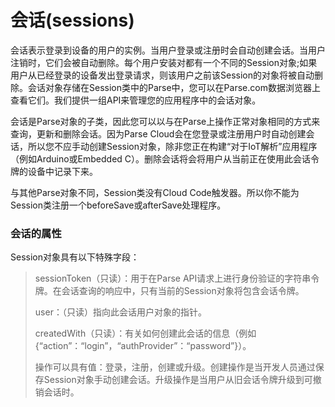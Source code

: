 # 会话\(sessions\)

会话表示登录到设备的用户的实例。当用户登录或注册时会自动创建会话。当用户注销时，它们会被自动删除。每个用户安装对都有一个不同的Session对象;如果用户从已经登录的设备发出登录请求，则该用户之前该Session的对象将被自动删除。会话对象存储在Session类中的Parse中，您可以在Parse.com数据浏览器上查看它们。我们提供一组API来管理您的应用程序中的会话对象。

会话是Parse对象的子类，因此您可以以与在Parse上操作正常对象相同的方式来查询，更新和删除会话。因为Parse Cloud会在您登录或注册用户时自动创建会话，所以您不应手动创建Session对象，除非您正在构建“对于IoT解析”应用程序（例如Arduino或Embedded C）。删除会话将会将用户从当前正在使用此会话令牌的设备中记录下来。

与其他Parse对象不同，Session类没有Cloud Code触发器。所以你不能为Session类注册一个beforeSave或afterSave处理程序。

### 会话的属性

Session对象具有以下特殊字段：

> sessionToken（只读）：用于在Parse API请求上进行身份验证的字符串令牌。在会话查询的响应中，只有当前的Session对象将包含会话令牌。
>
>   
>
>
> user：（只读）指向此会话用户对象的指针。
>
>   
>
>
> createdWith（只读）：有关如何创建此会话的信息（例如{“action”：“login”，“authProvider”：“password”}）。
>
>        
>
>
> 操作可以具有值：登录，注册，创建或升级。创建操作是当开发人员通过保存Session对象手动创建会话。升级操作是当用户从旧会话令牌升级到可撤销会话时。



